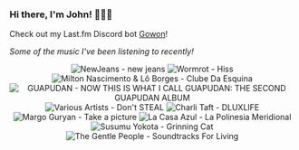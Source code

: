 ### Hi there, I'm John! 🏄🏻‍♂️

Check out my Last.fm Discord bot [Gowon](http://gowon.ca)!

_Some of the music I've been listening to recently!_


<!-- lastfm -->
<p align="center"><img src="https://lastfm.freetls.fastly.net/i/u/64s/026e88ed24b4902ffb8c492674904504.png" title="NewJeans - new jeans"> <img src="https://lastfm.freetls.fastly.net/i/u/64s/72ef33e7c4f160b1429573683a3ca76e.jpg" title="Wormrot - Hiss"> <img src="https://lastfm.freetls.fastly.net/i/u/64s/5b22cc989bbaf84209be03c3750b7675.jpg" title="Milton Nascimento & Lô Borges - Clube Da Esquina"> <img src="https://lastfm.freetls.fastly.net/i/u/64s/0dea918065aa85d265dd46093f14f3aa.jpg" title="GUAPUDAN - NOW THIS IS WHAT I CALL GUAPUDAN: THE SECOND GUAPUDAN ALBUM"> <img src="https://lastfm.freetls.fastly.net/i/u/64s/b1c95fe444784589a72a30fcc197c675.jpg" title="Various Artists - Don't STEAL"> <img src="https://lastfm.freetls.fastly.net/i/u/64s/79afaa10007dfbbbe1f1dc3b389ab8a5.jpg" title="Charli Taft - DLUXLIFE"> <img src="https://lastfm.freetls.fastly.net/i/u/64s/5ede52fb30fe2e9a9ed2e7cd55e85e27.jpg" title="Margo Guryan - Take a picture"> <img src="https://lastfm.freetls.fastly.net/i/u/64s/e04d824b2d764487ac2f23cf55523d55.png" title="La Casa Azul - La Polinesia Meridional"> <img src="https://lastfm.freetls.fastly.net/i/u/64s/2a4f3b96505d483f82aa5e3e4874888c.png" title="Susumu Yokota - Grinning Cat"> <img src="https://lastfm.freetls.fastly.net/i/u/64s/be3988eb088606dbff098cc3fdc38af1.jpg" title="The Gentle People - Soundtracks For Living"> </p>
